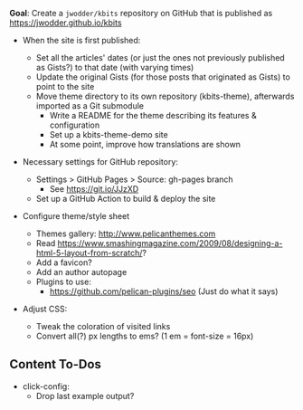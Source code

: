 **Goal**: Create a `jwodder/kbits` repository on GitHub that is published as
<https://jwodder.github.io/kbits>

- When the site is first published:
    - Set all the articles' dates (or just the ones not previously published as
      Gists?) to that date (with varying times)
    - Update the original Gists (for those posts that originated as Gists) to
      point to the site
    - Move theme directory to its own repository (kbits-theme), afterwards
      imported as a Git submodule
        - Write a README for the theme describing its features & configuration
        - Set up a kbits-theme-demo site
        - At some point, improve how translations are shown

- Necessary settings for GitHub repository:
    - Settings > GitHub Pages > Source: gh-pages branch
        - See <https://git.io/JJzXD>
    - Set up a GitHub Action to build & deploy the site

- Configure theme/style sheet
    - Themes gallery: <http://www.pelicanthemes.com>
    - Read <https://www.smashingmagazine.com/2009/08/designing-a-html-5-layout-from-scratch/>?
    - Add a favicon?
    - Add an author autopage
    - Plugins to use:
        - <https://github.com/pelican-plugins/seo> (Just do what it says)

- Adjust CSS:
    - Tweak the coloration of visited links
    - Convert all(?) px lengths to ems? (1 em = font-size = 16px)


Content To-Dos
--------------
- click-config:
    - Drop last example output?
